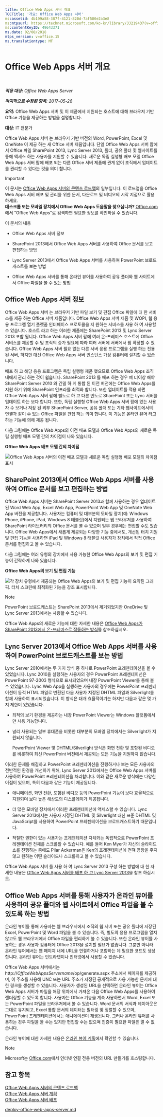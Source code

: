```yaml
---
title: Office Web Apps 서버 개요
TOCTitle: '개요: Office Web Apps 서버'
ms:assetid: 4b199a88-387f-4121-820d-7af580e2a3e8
ms:mtpsurl: https://technet.microsoft.com/ko-kr/library/JJ219437(v=office.15)
ms:contentKeyID: 49643371
ms.date: 02/08/2018
mtps_version: v=office.15
ms.translationtype: MT
---
```


# Office Web Apps 서버 개요

 

_**적용 대상:** Office Web Apps Server_

_**마지막으로 수정된 항목:** 2017-05-26_

**요약:** Office Web Apps 서버 및 이 제품에서 지원되는 호스트에 대해 브라우저 기반 Office 기능을 제공하는 방법을 설명합니다.

**대상:** IT 전문가

Office Web Apps 서버 는 브라우저 기반 버전의 Word, PowerPoint, Excel 및 OneNote 이 제공 하는 새 Office 서버 제품입니다. 단일 Office Web Apps 서버 팜에서 Office 파일 SharePoint 2013, Lync Server 2013, 폴더, 공유 폴더 및 웹사이트를 통해 액세스 하는 사용자를 지원할 수 있습니다. 새로운 독립 실행형 배포 모델 Office Web Apps 서버 팜에 배포 되는 다른 Office 서버 제품에 관계 없이 조직에서 업데이트를 관리할 수 있다는 것을 의미 합니다.


> [!IMPORTANT]
> 이 문서는 <A href="content-roadmap-for-office-web-apps-server.md">Office Web Apps 서버의 콘텐츠 로드맵</A>의 일부입니다. 이 로드맵을 Office Web Apps 서버 배포 및 관리를 위한 문서, 다운로드 및 비디오의 시작 지점으로 활용하세요.<BR><STRONG>데스크톱 또는 모바일 장치에서 Office Web Apps 도움말을 찾으십니까?</STRONG> <A href="https://go.microsoft.com/fwlink/p/?linkid=324961">Office.com</A>에서 "Office Web Apps"로 검색하면 필요한 정보를 확인하실 수 있습니다.



이 문서의 내용

  - Office Web Apps 서버 정보

  - SharePoint 2013에서 Office Web Apps 서버를 사용하여 Office 문서를 보고 편집하는 방법

  - Lync Server 2013에서 Office Web Apps 서버를 사용하여 PowerPoint 브로드캐스트를 보는 방법

  - Office Web Apps 서버를 통해 온라인 뷰어를 사용하여 공유 폴더와 웹 사이트에서 Office 파일을 볼 수 있는 방법

## Office Web Apps 서버 정보

Office Web Apps 서버 는 브라우저 기반 파일 보기 및 편집 Office 파일에 대 한 서비스를 제공 하는 Office 서버 제품입니다. Office Web Apps 서버 제품 및 WOPI, 웹 응용 프로그램 열기 플랫폼 인터페이스 프로토콜을 지 원하는 서비스를 사용 하 여 사용할 수 있습니다. 호스트 라고 하는 이러한 제품에는 SharePoint 2013 및 Lync Server 2013 포함 됩니다. Office Web Apps 서버 팜에 여러 온-프레미스 호스트에 Office 서비스를 제공할 수 및 조직의 증가 필요에 따라 여러 서버에 서버에서 팜 확장할 수 있습니다. Office Web Apps 서버 필요 없는 다른 서버 응용 프로그램을 실행 하는 전용된 서버, 하지만 대신 Office Web Apps 서버 인스턴스 가상 컴퓨터에 설치할 수 있습니다.

배포 하 고 해당 응용 프로그램은 독립 실행형 제품 했으므로 Office Web Apps 조직 내에서 관리 하는 것이 쉽습니다. SharePoint 2013 를 배포 하는 경우 예 더이상 해야 SharePoint Server 2010 와 긴밀 하 게 통합 된 이전 버전에는 Office Web Apps를 지원 하기 위해 SharePoint 인프라를 최적화 합니다. 또한 업데이트를 적용 하면 Office Web Apps 서버 팜에 별도로 하 고 다른 빈도로 SharePoint 또는 Lync 서버를 업데이트 하는 보다 합니다. 또한, 독립 실행형 Office Web Apps 서버 팜에 있는 사용자 수 보거나 저장 된 외부 SharePoint Server, 공유 폴더 또는 기타 웹사이트에서의 연결과 같이 수 있는 Office 파일을 편집 하는 의미 합니다. 이 기능은 온라인 뷰어 라고 하는 기능에 의해 제공 됩니다.

다음 그림에는 Office Web Apps의 이전 배포 모델과 Office Web Apps의 새로운 독립 실행형 배포 모델 간의 차이점이 나와 있습니다.

**Office Web Apps 배포 모델 간의 차이점**

![Office Web Apps 서버의 이전 배포 모델과 새로운 독립 실행형 배포 모델의 차이점 표시](images/JJ219437.f16dd9d1-c9b7-4c8b-a8de-f1f82c0ee1e2(Office.15).gif "Office Web Apps 서버의 이전 배포 모델과 새로운 독립 실행형 배포 모델의 차이점 표시")

## SharePoint 2013에서 Office Web Apps 서버를 사용하여 Office 문서를 보고 편집하는 방법

Office Web Apps 서버는 SharePoint Server 2013과 함께 사용하는 경우 업데이트된 Word Web App, Excel Web App, PowerPoint Web App 및 OneNote Web App 버전을 제공합니다. 사용자는 컴퓨터 및 대부분의 모바일 장치(예: Windows Phone, iPhone, iPad, Windows 8 태블릿)에서 지원되는 웹 브라우저를 사용하여 SharePoint 라이브러리의 Office 문서를 볼 수 있으며 일부 경우에는 편집할 수도 있습니다. Office Web Apps에서 새롭게 제공되는 다양한 기능 중에서도, 개선된 터치 지원 및 편집 기능을 사용하면 iPad 및 Windows 8 태블릿 사용자가 장치에서 직접 Office 문서를 편집하고 볼 수 있습니다.

다음 그림에는 여러 유형의 장치에서 사용 가능한 Office Web Apps의 보기 및 편집 기능이 간략하게 나와 있습니다.

**Office Web Apps의 보기 및 편집 기능**

![각 장치 유형에서 제공되는 Office Web Apps의 보기 및 편집 기능이 요약된 그래픽. 터치 스크린에 최적화된 기능을 강조 표시합니다.](images/Ff431685.8bf76669-f511-4e02-8ed3-d658e9e746f0(Office.15).gif "각 장치 유형에서 제공되는 Office Web Apps의 보기 및 편집 기능이 요약된 그래픽. 터치 스크린에 최적화된 기능을 강조 표시합니다.")


> [!NOTE]
> PowerPoint 브로드캐스트는 SharePoint 2013에서 제거되었지만 OneDrive 및 Lync Server 2013에서는 사용할 수 있습니다.



Office Web Apps의 새로운 기능에 대한 자세한 내용은 [Office Web Apps가 SharePoint 2013에서 온-프레미스로 작동하는 방식](how-office-web-apps-work-on-premises-with-sharepoint-2013.md)를 참조하십시오.

## Lync Server 2013에서 Office Web Apps 서버를 사용하여 PowerPoint 브로드캐스트를 보는 방법

Lync Server 2010에서는 두 가지 방식 중 하나로 PowerPoint 프레젠테이션을 볼 수 있었습니다. Lync 2010을 실행하는 사용자의 경우 PowerPoint 프레젠테이션은 PowerPoint 97-2003 형식으로 표시되었으며 내장 PowerPoint Viewer를 통해 볼 수 있었습니다. Lync Web App을 실행하는 사용자의 경우에는 PowerPoint 프레젠테이션이 동적 HTML 파일로 변환된 다음 사용자 지정된 DHTML 파일과 Silverlight를 함께 사용하여 표시되었습니다. 이 방식은 대개 효율적이기는 하지만 다음과 같은 몇 가지 제한이 있었습니다.

  - 최적의 보기 환경을 제공하는 내장 PowerPoint Viewer는 Windows 플랫폼에서만 사용 가능합니다.

  - 널리 사용되는 일부 휴대폰을 비롯한 대부분의 모바일 장치에서는 Silverlight가 지원되지 않습니다.
    
    PowerPoint Viewer 및 DHTML/Silverlight 방식은 화면 전환 및 포함된 비디오를 비롯하여 최신 PowerPoint 버전에서 제공되는 모든 기능을 지원하지 않습니다.

이러한 문제를 해결하고 PowerPoint 프레젠테이션을 진행하거나 보는 모든 사용자의 전반적인 환경을 개선하기 위해, Lync Server 2013에서는 Office Web Apps 서버를 사용하여 PowerPoint 프레젠테이션을 처리합니다. 이와 같은 새로운 방식에는 다양한 이점이 있으며, 특히 다음과 같은 기능이 제공됩니다.

  - 애니메이션, 화면 전환, 포함된 비디오 등의 PowerPoint 기능이 보다 효율적으로 지원되며 보다 높은 해상도의 디스플레이가 제공됩니다.

  - 더 많은 모바일 장치에서 이러한 프레젠테이션에 액세스할 수 있습니다. Lync Server 2013에서는 사용자 지정된 DHTML 및 Silverlight 대신 표준 DHTML 및 JavaScript를 사용하여 PowerPoint 프레젠테이션을 브로드캐스트하기 때문입니다.

  - 적절한 권한이 있는 사용자는 프레젠테이션 자체와는 독립적으로 PowerPoint 프레젠테이션 전체를 스크롤할 수 있습니다. 예를 들어 Ken Myer가 자신의 슬라이드 쇼를 진행하는 중에도 Pilar Ackerman은 Ken의 프레젠테이션에 전혀 영향을 주지 않고 원하는 어떤 슬라이드나 스크롤하고 볼 수 있습니다.

Office Web Apps 서버 를 사용 하 여 Lync Server 2013 구성 하는 방법에 대 한 자세한 내용은 [Office Web Apps 서버를 배포 하 고 Lync Server 2013](https://go.microsoft.com/fwlink/p/?linkid=256902)을 참조 하십시오.

## Office Web Apps 서버를 통해 사용자가 온라인 뷰어를 사용하여 공유 폴더와 웹 사이트에서 Office 파일을 볼 수 있도록 하는 방법

온라인 뷰어를 통해 사용자는 웹 브라우저에서 조직의 웹 서버 또는 공유 폴더에 저장된 Excel, PowerPoint 및 Word 파일을 볼 수 있습니다. 즉, 별도의 응용 프로그램을 열지 않고도 웹 브라우저에서 Office 파일을 편리하게 볼 수 있습니다. 또한 온라인 뷰어를 사용하는 경우 사용자 컴퓨터에 Office 2013을 설치할 필요가 없습니다. 그뿐만 아니라 온라인 뷰어에서는 웹 페이지 내에 URL을 연결하거나 포함하는 데 필요한 코드도 생성합니다. 온라인 뷰어는 인트라넷이나 인터넷에서 사용할 수 있습니다.

Office Web Apps 서버에서는 http://*OfficeWebAppsServername*/op/generate.aspx 주소에서 페이지를 제공하며, 이 주소를 사용해 UNC 또는 URL 주소가 지정된 공개적으로 사용 가능한 문서에 대한 링크를 생성할 수 있습니다. 사용자가 생성된 URL을 선택하면 온라인 뷰어는 Office Web Apps 서버가 파일을 해당 위치에서 가져온 다음 Office Web Apps를 사용하여 렌더링할 수 있도록 합니다. 사용자는 Office 기능을 계속 사용하면서 Word, Excel 또는 PowerPoint 파일을 브라우저에서 볼 수 있습니다. Word 문서의 서식과 레이아웃은 그대로 유지되고, Excel 통합 문서의 데이터는 필터링 및 정렬할 수 있으며, PowerPoint 프레젠테이션에서는 애니메이션이 재생됩니다. 그러나 온라인 뷰어를 사용하는 경우 파일을 볼 수는 있지만 편집할 수는 없으며 인증이 필요한 파일은 열 수 없습니다.

온라인 뷰어에 대한 자세한 내용은 [온라인 뷰어 계획](plan-office-web-apps-server.md)에서 확인할 수 있습니다.


> [!NOTE]
> Microsoft는 <A href="http://go.microsoft.com/fwlink/?linkid=256548">Office.com</A>에서 인터넷 연결 전용 버전의 URL 만들기를 호스팅합니다.



## 참고 항목


[Office Web Apps 서버의 콘텐츠 로드맵](content-roadmap-for-office-web-apps-server.md)  
[Office Web Apps 서버 계획](plan-office-web-apps-server.md)  
[Office Web Apps 서버 배포](deploy-office-web-apps-server.md)  
  

[deploy-office-web-apps-server.md](deploy-office-web-apps-server.md)

